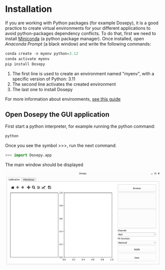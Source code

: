 # Installation

If you are working with Python packages (for example Dosepy), it is a good practice to create virtual environments for your different applications to avoid python-packages dependency conflicts. To do that, first we need to install [Miniconda](https://docs.conda.io/en/latest/miniconda.html) (a python package manager). Once installed, open *Anaconda Prompt* (a black window) and write the following commands:


```python
conda create -n myenv python=3.12
conda activate myenv 
pip install Dosepy
```

1. The first line is used to create an environment named "myenv", with a specific version of Python: 3.11
2. The second line activates the created environment
3. The last one to install Dosepy

For more information about environments, [see this guide](https://conda.io/projects/conda/en/latest/user-guide/tasks/manage-environments.html#)

## Open Dosepy the GUI application

First start a python interpreter, for example running the python command:

```python
python
```

Once you see the symbol >>>, run the next command:

```python
>>> import Dosepy.app
```

The main window should be displayed

![Portada_Dosepy](../assets/app.png)
